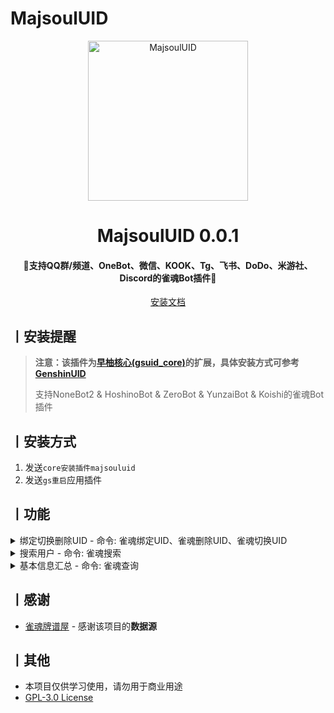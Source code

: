 # MajsoulUID

<p align="center">
  <a href="https://github.com/KimigaiiWuyi/MajsoulUID"><img src="https://s2.loli.net/2023/12/30/rlCy5gB6FROvEcM.png" width="256" height="256" alt="MajsoulUID"></a>
</p>
<h1 align = "center">MajsoulUID 0.0.1</h1>
<h4 align = "center">🚧支持QQ群/频道、OneBot、微信、KOOK、Tg、飞书、DoDo、米游社、Discord的雀魂Bot插件🚧</h4>
<div align = "center">
        <a href="http://docs.gsuid.gbots.work/#/" target="_blank">安装文档</a>
</div>




## 丨安装提醒

> **注意：该插件为[早柚核心(gsuid_core)](https://github.com/Genshin-bots/gsuid_core)的扩展，具体安装方式可参考[GenshinUID](https://github.com/KimigaiiWuyi/GenshinUID)**
>
> 支持NoneBot2 & HoshinoBot & ZeroBot & YunzaiBot & Koishi的雀魂Bot插件

## 丨安装方式
1. 发送`core安装插件majsouluid`
2. 发送`gs重启`应用插件

## 丨功能

<details><summary>绑定切换删除UID - 命令: 雀魂绑定UID、雀魂删除UID、雀魂切换UID</summary><p>
还没有图
</p></details>

<details><summary>搜索用户 - 命令: 雀魂搜索</summary><p>
还没有图
</p></details>

<details><summary>基本信息汇总 - 命令: 雀魂查询</summary><p>
<a><img src="https://s2.loli.net/2024/01/01/2duNwXGexjivtIT.jpg"></a>
</p></details>

## 丨感谢

- [雀魂牌谱屋](https://amae-koromo.sapk.ch/) - 感谢该项目的**数据源**

## 丨其他

+ 本项目仅供学习使用，请勿用于商业用途
+ [GPL-3.0 License](https://github.com/qwerdvd/StarRailUID/blob/master/LICENSE)
